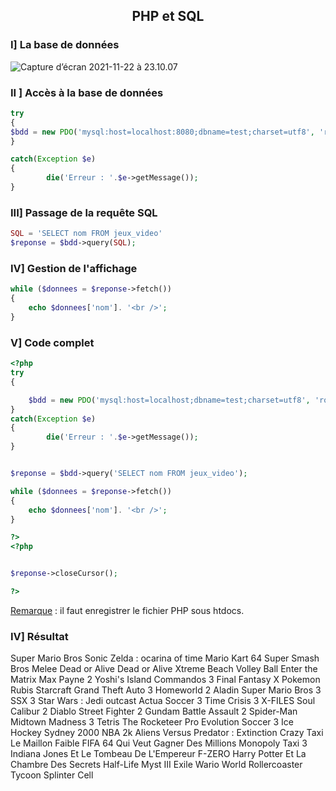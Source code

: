 ## <center>PHP et SQL </center>

### I] La base de données



![Capture d’écran 2021-11-22 à 23.10.07](/Users/ericgaland/Documents/Capture%20d%E2%80%99e%CC%81cran%202021-11-22%20a%CC%80%2023.10.07.png)

### II ] Accès à la base de données

```php
try
{
$bdd = new PDO('mysql:host=localhost:8080;dbname=test;charset=utf8', 'root', '');
}

catch(Exception $e)
{
        die('Erreur : '.$e->getMessage());
}
```



### III] Passage de la requête SQL

```php
SQL = 'SELECT nom FROM jeux_video'
$reponse = $bdd->query(SQL);
```

### IV] Gestion de l'affichage

```php
while ($donnees = $reponse->fetch())
{
    echo $donnees['nom']. '<br />';
}
```



### V] Code complet

```php
<?php
try
{

	$bdd = new PDO('mysql:host=localhost;dbname=test;charset=utf8', 'root', '');
}
catch(Exception $e)
{
        die('Erreur : '.$e->getMessage());
}


$reponse = $bdd->query('SELECT nom FROM jeux_video');

while ($donnees = $reponse->fetch())
{
    echo $donnees['nom']. '<br />';
}

?>
<?php


$reponse->closeCursor(); 

?>
```



<u>Remarque</u> : il faut enregistrer le fichier PHP sous htdocs.

### IV] Résultat

Super Mario Bros
Sonic
Zelda : ocarina of time
Mario Kart 64
Super Smash Bros Melee
Dead or Alive
Dead or Alive Xtreme Beach Volley Ball
Enter the Matrix
Max Payne 2
Yoshi's Island
Commandos 3
Final Fantasy X
Pokemon Rubis
Starcraft
Grand Theft Auto 3
Homeworld 2
Aladin
Super Mario Bros 3
SSX 3
Star Wars : Jedi outcast
Actua Soccer 3
Time Crisis 3
X-FILES
Soul Calibur 2
Diablo
Street Fighter 2
Gundam Battle Assault 2
Spider-Man
Midtown Madness 3
Tetris
The Rocketeer
Pro Evolution Soccer 3
Ice Hockey
Sydney 2000
NBA 2k
Aliens Versus Predator : Extinction
Crazy Taxi
Le Maillon Faible
FIFA 64
Qui Veut Gagner Des Millions
Monopoly
Taxi 3
Indiana Jones Et Le Tombeau De L'Empereur
F-ZERO
Harry Potter Et La Chambre Des Secrets
Half-Life
Myst III Exile
Wario World
Rollercoaster Tycoon
Splinter Cell

